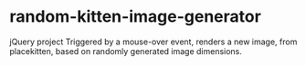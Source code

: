 random-kitten-image-generator
=============================
jQuery project
Triggered by a mouse-over event, renders a new image, from placekitten, based on randomly generated image dimensions.
